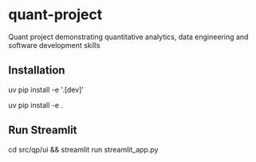 # quant-project

Quant project demonstrating quantitative analytics, data engineering and software development skills

## Installation

uv pip install -e '.[dev]'

uv pip install -e .

## Run Streamlit

cd src/qp/ui && streamlit run streamlit_app.py
